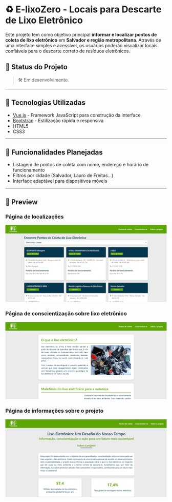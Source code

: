 # ♻️ E-lixoZero - Locais para Descarte de Lixo Eletrônico

Este projeto tem como objetivo principal **informar e localizar pontos de coleta de lixo eletrônico** em **Salvador e região metropolitana**. Através de uma interface simples e acessível, os usuários poderão visualizar locais confiáveis para o descarte correto de resíduos eletrônicos.

## 🚧 Status do Projeto

> 🛠️ Em desenvolvimento.

---

## 🧰 Tecnologias Utilizadas

- [Vue.js](https://vuejs.org/) - Framework JavaScript para construção da interface
- [Bootstrap](https://getbootstrap.com/) - Estilização rápida e responsiva
- HTML5
- CSS3

---

## 📌 Funcionalidades Planejadas

- Listagem de pontos de coleta com nome, endereço e horário de funcionamento
- Filtros por cidade (Salvador, Lauro de Freitas...)
- Interface adaptável para dispositivos móveis

---

## 📸 Preview

### Página de localizações
![Página de localizaçõesl](./src/assets/img/preview/locations.png)

### Página de conscientização sobre lixo eletrônico
![Página conscientização sobre lixo eletrônico](./src/assets/img/preview/about-eletronic-waste.png)

### Página de informações sobre o projeto
![Página conscientização sobre lixo eletrônico](./src/assets/img/preview/aboutUs.png)
